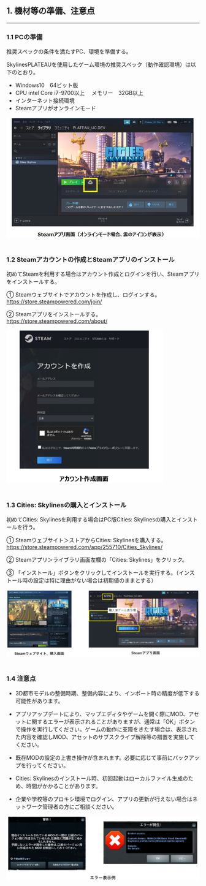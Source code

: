 ## 1. 機材等の準備、注意点

------

### 1.1 PCの準備

推奨スペックの条件を満たすPC、環境を準備する。

SkylinesPLATEAUを使用したゲーム環境の推奨スペック（動作確認環境）は以下のとおり。

- Windows10　64ビット版
- CPU intel Core i7-9700以上　 メモリー　32GB以上
- インターネット接続環境
- Steamアプリがオンラインモード

<img src="../resources/userMan/1-1-1-1.png" style="zoom:80%;" />

<br>
<br>

### 1.2 Steamアカウントの作成とSteamアプリのインストール

初めてSteamを利用する場合はアカウント作成とログインを行い、Steamアプリをインストールする。

① Steamウェブサイトでアカウントを作成し、ログインする。
https://store.steampowered.com/join/

② Steamアプリをインストールする。
https://store.steampowered.com/about/



<img src="../resources/userMan/1-1-1-2.png" style="zoom:80%;" />

<br>
<br>

### 1.3 Cities: Skylinesの購入とインストール

初めてCities: Skylinesを利用する場合はPC版Cities: Skylinesの購入とインストールを行う。 

① Steamウェブサイト＞ストアからCities: Skylinesを購入する。
　　https://store.steampowered.com/app/255710/Cities_Skylines/

② Steamアプリ＞ライブラリ画面左欄の「Cities: Skylines」をクリック。

③ 「インストール」ボタンをクリックしてインストールを実行する。（インストール時の設定は特に理由がない場合は初期値のままとする）



<img src="../resources/userMan/1-1-3-1.png" style="zoom:90%;" />

<br>
<br>

### 1.4 注意点

- 3D都市モデルの整備時期、整備内容により、インポート時の精度が低下する可能性があります。

- アプリアップデートにより、マップエディタやゲームを開く際にMOD、アセットに関するエラーが表示されることがありますが、通常は「OK」ボタンで操作を実行してください。ゲームの動作に支障をきたす場合は、表示された内容を確認しMOD、アセットのサブスクライブ解除等の措置を実施してください。

- 既存MODの設定の上書き操作が含まれます。必要に応じて事前にバックアップを行ってください。

- Cities: Skylinesのインストール時、初回起動はローカルファイル生成のため、時間がかかることがあります。

- 企業や学校等のプロキシ環境でログイン、アプリの更新が行えない場合はネットワーク管理者の方にご相談ください。

  

<img src="../resources/userMan/1-1-4-1.png" style="zoom: 80%;" />

<br><br>
